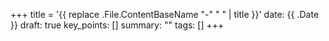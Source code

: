 +++
title = '{{ replace .File.ContentBaseName "-" " " | title }}'
date: {{ .Date }}
draft: true
key_points: []
summary: ""
tags: []
+++